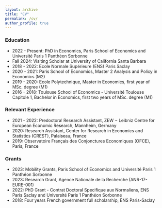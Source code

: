 ```yaml
---
layout: archive
title: "CV"
permalink: /cv/
author_profile: true
---
```


<div class="teaching">
  
  <h3>Education</h3>
  <ul>
    <li>2022 - Present: PhD in Economics, Paris School of Economics and Université Paris 1 Panthéon Sorbonne</li>
    <li>Fall 2024: Visiting Scholar at University of California Santa Barbara</li>
    <li>2018 - 2022: Ecole Normale Supérieure (ENS) Paris Saclay</li>
    <li>2020 - 2021: Paris School of Economics, Master 2 Analysis and Policy in Economics (M2)</li>
    <li>2019 - 2020: Ecole Polytechnique, Master in Economics, first year of MSc. degree (M1)</li>
    <li>2016 - 2018: Toulouse School of Economics - Université Toulouse Capitole 1, Bachelor in Economics, first two years of MSc. degree (M1)</li>
  </ul>

  <h3>Relevant Experience</h3>
  <ul>
    <li>2021 -  2022: Predoctoral Research Assistant, ZEW − Leibniz Centre for European Economic Research, Mannheim, Germany</li>
    <li>2020: Research Assistant, Center for Research in Economics and Statistics (CREST), Palaiseau, France</li>
    <li>2019: Observatoire Français des Conjonctures Economiques (OFCE), Paris, France</li>
  </ul>

  <h3>Grants</h3>
  <ul>
    <li>2023: Mobility Grants, Paris School of Economics and Université Paris 1 Panthéon Sorbonne</li>
    <li>2023: Research Grant, Agence Nationale de la Recherche (ANR-17-EURE-001)</li>
    <li>2022: PhD Grant - Contrat Doctoral Specifique aux Normaliens, ENS Paris Saclay and Université Paris 1 Panthéon Sorbonne</li>
    <li>2018: Four years French government full scholarship, ENS Paris-Saclay</li>
  </ul>
</div>
